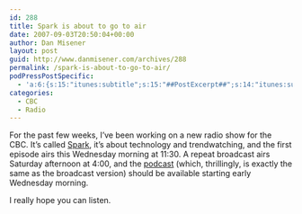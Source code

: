 ```yaml
---
id: 288
title: Spark is about to go to air
date: 2007-09-03T20:50:04+00:00
author: Dan Misener
layout: post
guid: http://www.danmisener.com/archives/288
permalink: /spark-is-about-to-go-to-air/
podPressPostSpecific:
  - 'a:6:{s:15:"itunes:subtitle";s:15:"##PostExcerpt##";s:14:"itunes:summary";s:15:"##PostExcerpt##";s:15:"itunes:keywords";s:17:"##WordPressCats##";s:13:"itunes:author";s:10:"##Global##";s:15:"itunes:explicit";s:7:"Default";s:12:"itunes:block";s:7:"Default";}'
categories:
  - CBC
  - Radio
---
```

For the past few weeks, I&#8217;ve been working on a new radio show for the CBC. It&#8217;s called [Spark](http://www.cbc.ca/spark), it&#8217;s about technology and trendwatching, and the first episode airs this Wednesday morning at 11:30. A repeat broadcast airs Saturday afternoon at 4:00, and the [podcast](http://www.cbc.ca/podcasting/index.html?newsandcurrent#spark) (which, thrillingly, is exactly the same as the broadcast version) should be available starting early Wednesday morning.

I really hope you can listen.